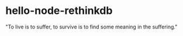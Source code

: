 # hello-node-rethinkdb
"To live is to suffer, to survive is to find some meaning in the suffering."
